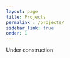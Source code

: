 ```yaml
---
layout: page
title: Projects
permalink : /projects/
sidebar_link: true
order: 1
---
```


Under construction
